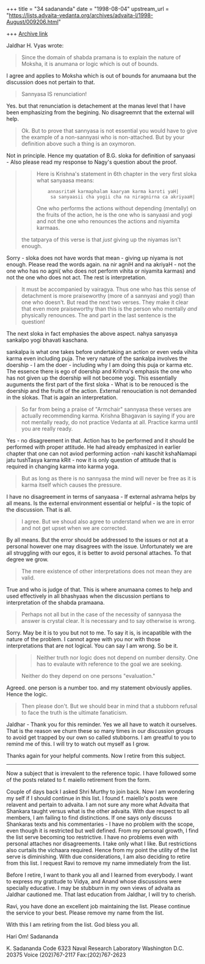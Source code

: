 +++
title = "34 sadananda"
date = "1998-08-04"
upstream_url = "https://lists.advaita-vedanta.org/archives/advaita-l/1998-August/009206.html"

+++
[Archive link](https://lists.advaita-vedanta.org/archives/advaita-l/1998-August/009206.html)

Jaldhar H. Vyas wrote:
>
>Since the domain of shabda pramana is to explain the nature of Moksha, it
>is anumana or logic which is out of bounds.

I agree and applies to Moksha which is out of bounds for anumaana
but the discussion does not pertain to that.


>Sannyasa IS renunciation!

Yes. but that renunciation is detachement at the manas level that I have
been emphasizing from the begining.  No disagreemnt that the external will
help.
>
>Ok.  But to prove that sannyasa is not essential you would have to give
>the example of a non-sannyasi who is non-attached.  But by your definition
>above such a thing is an oxymoron.

Not in principle.  Hence my quatation of B.G. sloka for definition of
sanyaasi - Also please read my response to Nagy's question about the proof.

>>
>> Here is Krishna's statement in 6th chapter in the very first sloka what
>> sanyaasa means:
>>
>>         annasritaH karmaphalam kaaryam karma karoti yaH|
>>          sa sanyaasii cha yogii cha na niragnirna ca akriyaaH|
>>
>> One who performs the actions without depending (mentally) on the fruits of
>> the action, he is the one who is sanyaasi and yogi and not the one who
>> renounces the actions and niyamita karmaas.
>>
>the tatparya of this verse is that _just_ giving up the niyamas
>isn't enough.

Sorry - sloka does not have words that mean - giving up niyama is not
enough.  Please read the words again.  na nir agniH and na akriyaH - not
the one who has no agni( who does not perform vihita or niyamita karmas)
and not the one who does not act.  The rest is interpretation.



> It must be accompanied by vairagya.  Thus one who has this
>sense of detachment is more praiseworthy (more of a sannyasi and yogi) than
>one who doesn't. But read the next two verses.  They make it clear that
>even more praiseworthy than this is the person who mentally _and_
>physically renounces.
The and part in the last sentence is the question!

The next sloka in fact emphasies the above aspect.
        nahya sanyasya sankalpo yogi bhavati kaschana.

sankalpa is what one takes before undertaking an action or even veda vihita
karma even including puja.   The very nature of the sankalpa involves the
doership - I am the doer - including why I am doing this puja or karma etc.
The essence there is ego of doership and Krihna's emphasis the one who has
not given up the doership will not become yogi.  This essentially auguments
the first part of the first sloka - What is to be renouced  is the doership
and the fruits of the action.  External renouciation is not demanded in the
slokas. That is again an interpretation.

>So far from being a praise of "Armchair" sannyasa these verses are
>actually recommending karma.  Krishna Bhagavan is saying if you are not
>mentally ready, do not practice Vedanta at all.  Practice karma until you
>are really ready.

Yes - no disagreement in that.  Action has to be performed and it should be
performed with proper attitude. He had already emphasized in earlier
chapter that  one can not aviod performing action -nahi kaschit kshaNamapi
jatu tushTasya karma kRit - now it is only question of attitude that is
required in changing karma into karma yoga.

>
>But as long as there is no sannyasa the mind will never be free as it is
>karma itself which causes the pressure.

I have no disagreement in terms of sanyaasa - If external ashrama helps by
all means.  Is the external environment essential or helpful - is the topic
of the discussion.  That is all.

>
>I agree.  But we shoud also agree to understand when we are in error and
>not get upset when we are corrected.

By all means.  But the error should be addressed to the issues or not at a
personal however one may disagrees with the issue.  Unfortunately we are
all struggling with our egos, it is better to avoid  personal attaches. To
that degree we grow.

>
>The mere existence of other interpretations does not mean they are valid.

True and who is judge of that.  This is where anumaana comes to help and
used effectively in all bhashyaas when the discussion pertians to
interpretation of the shabda pramaana.

> Perhaps not all but in the case of
>the necessity of sannyasa the answer is crystal clear.  It is necessary
>and to say otherwise is wrong.

Sorry.   May be it is to you but not to me. To say it is, is incapatible
with the nature of the problem.   I cannot agree with you nor with those
interpretations that are not logical. You can say I am wrong. So be it.

>> Neither truth nor logic does not depend on number density. One
>> has to evalaute with reference to the goal we are seeking.
>>
>
>Neither do they depend on one persons "evaluation."

Agreed.  one person is a number too. and my statement obviously applies.
Hence the logic.

>Then please don't.  But we should bear in mind that a stubborn refusal to
>face the truth is the ultimate fanaticism.

Jaldhar - Thank you for this reminder.  Yes we all have to watch it
ourselves.  That is the reason we churn these so many times in our
discussion groups to avoid get trapped by our own so called stubborns.  I
am greatful to you to remind me of this.  I will try to watch out myself as
I grow.

Thanks again for your helpful comments.  Now I retire from this subject.

-------------
Now a subject that is irrevalent to the reference topic.  I have followed
some of the posts related to f. maiello retirement from the form.

Couple of days back I asked Shri Murthy to join back.  Now I am wondering
my self if I should continue in this list.  I found f. maiello's posts were
relavent and pertain to advaita.  I am not sure any more what Advaita that
Shankara taught versus what is the other advaita.  With due respect to all
members, I am failing to find distinctions.  If one says only discuss
Shankaras texts and his commentaries - I have no problem with the scope,
even though it is restricted but well defined. From my personal growth, I
find the list serve becoming too restrictive.  I have no problems even with
personal attaches nor disagreements. I take only what I like.  But
restrictions also curtails the vichaara required.  Hence from my point the
utility of the list serve is diminishing. With due considerations, I am
also deciding to retire from this list.  I request Ravi to remove my name
immediately from the list.

Before I retire, I want to thank you all and I learned from everybody.  I
want to express my gratitude to Vidya, and Anand whose discussions were
specially educative.  I  may be stubburn in my own views of advaita as
Jaldhar cautioned me. That last education from Jaldhar, I will try to
cherish.

Ravi, you have done an excellent job maintaining the list.  Please continue
the service to your best. Please remove my name from the list.

With this I am retiring from the list. God bless you all.

Hari Om!
Sadananda







K. Sadananda
Code 6323
Naval Research Laboratory
Washington D.C. 20375
Voice (202)767-2117
Fax:(202)767-2623

